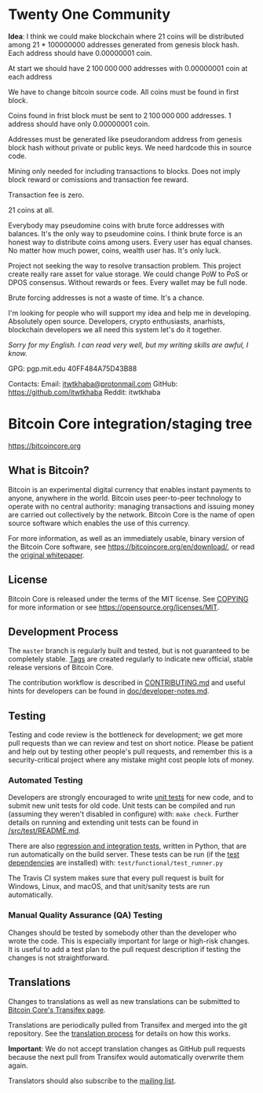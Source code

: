 # Twenty One Community

**Idea**: I think we could make blockchain where 21 coins will be distributed among 21 * 100000000 addresses generated from genesis block hash. Each address should have 0.00000001 coin.

At start we should have 2 100 000 000 addresses with 0.00000001 coin at each address

We have to change bitcoin source code. All coins must be found in first block.

Coins found in frist block must be sent to 2 100 000 000 addresses. 1 address should have only 0.00000001 coin.

Addresses must be generated like pseudorandom address from genesis block hash without private or public keys. We need hardcode this in source code. 

Mining only needed for including transactions to blocks. Does not imply block reward or comissions and transaction fee reward. 

Transaction fee is zero.

21 coins at all.

Everybody may pseudomine coins with brute force addresses with balances. It's the only way to pseudomine coins. I think brute force is an honest way to distribute coins among users. Every user has equal chanses. No matter how much power, coins, wealth user has. It's only luck. 

Project not seeking the way to resolve transaction problem. This project create really rare asset for value storage. 
We could change PoW to PoS or DPOS consensus. Without rewards or fees. Every wallet may be full node.

Brute forcing addresses is not a waste of time. It's a chance. 

I'm looking for people who will support my idea and help me in developing. Absolutely open source. Developers, crypto enthusiasts, anarhists, blockchain developers we all need this system let's do it together. 

*Sorry for my English. I can read very well, but my writing skills are awful, I know.*

GPG: pgp.mit.edu 40FF484A75D43B88

Contacts:
Email: itwtkhaba@protonmail.com
GitHub: https://github.com/itwtkhaba
Reddit: itwtkhaba

Bitcoin Core integration/staging tree
=====================================

https://bitcoincore.org

What is Bitcoin?
----------------

Bitcoin is an experimental digital currency that enables instant payments to
anyone, anywhere in the world. Bitcoin uses peer-to-peer technology to operate
with no central authority: managing transactions and issuing money are carried
out collectively by the network. Bitcoin Core is the name of open source
software which enables the use of this currency.

For more information, as well as an immediately usable, binary version of
the Bitcoin Core software, see https://bitcoincore.org/en/download/, or read the
[original whitepaper](https://bitcoincore.org/bitcoin.pdf).

License
-------

Bitcoin Core is released under the terms of the MIT license. See [COPYING](COPYING) for more
information or see https://opensource.org/licenses/MIT.

Development Process
-------------------

The `master` branch is regularly built and tested, but is not guaranteed to be
completely stable. [Tags](https://github.com/bitcoin/bitcoin/tags) are created
regularly to indicate new official, stable release versions of Bitcoin Core.

The contribution workflow is described in [CONTRIBUTING.md](CONTRIBUTING.md)
and useful hints for developers can be found in [doc/developer-notes.md](doc/developer-notes.md).

Testing
-------

Testing and code review is the bottleneck for development; we get more pull
requests than we can review and test on short notice. Please be patient and help out by testing
other people's pull requests, and remember this is a security-critical project where any mistake might cost people
lots of money.

### Automated Testing

Developers are strongly encouraged to write [unit tests](src/test/README.md) for new code, and to
submit new unit tests for old code. Unit tests can be compiled and run
(assuming they weren't disabled in configure) with: `make check`. Further details on running
and extending unit tests can be found in [/src/test/README.md](/src/test/README.md).

There are also [regression and integration tests](/test), written
in Python, that are run automatically on the build server.
These tests can be run (if the [test dependencies](/test) are installed) with: `test/functional/test_runner.py`

The Travis CI system makes sure that every pull request is built for Windows, Linux, and macOS, and that unit/sanity tests are run automatically.

### Manual Quality Assurance (QA) Testing

Changes should be tested by somebody other than the developer who wrote the
code. This is especially important for large or high-risk changes. It is useful
to add a test plan to the pull request description if testing the changes is
not straightforward.

Translations
------------

Changes to translations as well as new translations can be submitted to
[Bitcoin Core's Transifex page](https://www.transifex.com/bitcoin/bitcoin/).

Translations are periodically pulled from Transifex and merged into the git repository. See the
[translation process](doc/translation_process.md) for details on how this works.

**Important**: We do not accept translation changes as GitHub pull requests because the next
pull from Transifex would automatically overwrite them again.

Translators should also subscribe to the [mailing list](https://groups.google.com/forum/#!forum/bitcoin-translators).
